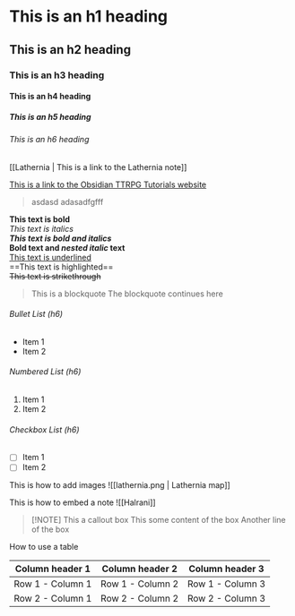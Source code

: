 # This is an h1 heading

## This is an h2 heading

### This is an h3 heading

#### This is an h4 heading

##### This is an h5 heading

###### This is an h6 heading

[[Lathernia | This is a link to the Lathernia note]]

[This is a link to the Obsidian TTRPG Tutorials website](https://obsidianttrpgtutorials.com/Obsidian+TTRPG+Tutorials/Getting+Started/Getting+Started)

> asdasd
> adasadfgfff

**This text is bold**  
_This text is italics_  
**_This text is bold and italics_**  
**Bold text and _nested italic_ text**  
<u>This text is underlined</u>  
==This text is highlighted==  
~~This text is strikethrough~~

> This is a blockquote
> The blockquote continues here

###### Bullet List (h6)

- Item 1
- Item 2

###### Numbered List (h6)

1. Item 1
2. Item 2

###### Checkbox List (h6)

- [ ] Item 1
- [ ] Item 2

This is how to add images
![[lathernia.png | Lathernia map]]

This is how to embed a note
![[Halrani]]

> [!NOTE] This a callout box
> This some content of the box
> Another line of the box

How to use a table

| Column header 1  | Column header 2  | Column header 3  |
| ---------------- | ---------------- | ---------------- |
| Row 1 - Column 1 | Row 1 - Column 2 | Row 1 - Column 3 |
| Row 2 - Column 1 | Row 2 - Column 2 | Row 2 - Column 3 |

